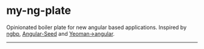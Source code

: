 # my-ng-plate

Opinionated boiler plate for new angular based applications. Inspired by [ngbp](https://github.com/ngbp/ngbp), 
[Angular-Seed](https://github.com/angular/angular-seed) and [Yeoman->angular](http://yeoman.io/generators).

***
